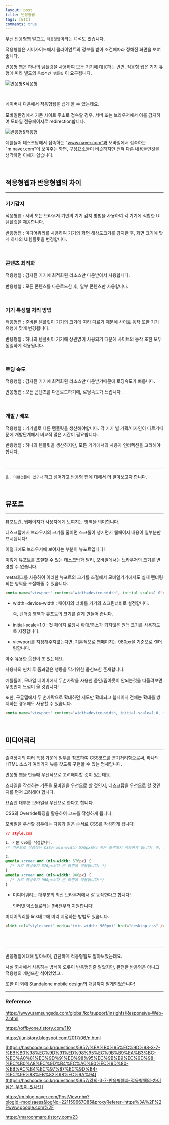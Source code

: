 ```yaml
---
layout: post
title: 반응형웹
tags: [ETC]
comments: true
---
```




우선 반응형웹 말고도, `적응형웹`이라는 녀석도 있습니다.

적응형웹은 서버사이드에서 클라이언트의 정보를 받아 조건에따라 정해진 화면을 보여줍니다.

반응형 웹은 하나의 템플릿을 사용하여 모든 기기에 대응하는 반면, 적응형 웹은 기기 유형에 따라 별도의 `독립적인 템플릿` 이 요구됩니다.

![반응형&적응형](../img/반응형1.png)

<br>

네이버나 다음에서 적응형웹을 쉽게 볼 수 있는데요.

모바일환경에서 기존 사이트 주소로 접속할 경우, 서버 또는 브라우저에서 이를 감지하여 모바일 전용페이지로 redirection합니다.

![반응형&적응형](../img/반응형2.jpg)



예를들어 데스크탑에서 접속하는 "www.naver.com"과 모바일에서 접속하는 "m.naver.com"이 보여주는 화면, 구성요소들이 비슷하지만 전혀 다른 내용들인것을 생각하면 이해가 쉽습니다.

<br>



## 적응형웹과 반응형웹의 차이

---

### 기기감지

적응형웹 : 서버 또는 브라우저 기반의 기기 감지 방법을 사용하여 각 기기에 적합한 UI템플릿을 제공합니다.

반응형웹 : 미디어쿼리를 사용하여 기기의 화면 해상도크기를 감지한 후, 화면 크기에 맞게 하나의 UI템플릿을 변경합니다.

<br>



### 콘텐츠 최적화

적응형웹 : 감지된 기기에 최적화된 리소스만 다운받아서 사용합니다.

반응형웹 : 모든 콘텐츠를 다운로드한 후, 일부 콘텐츠만 사용합니다.

<br>



### 기기 특성별 처리 방법

적응형웹 : 준비된 템플릿이 기기의 크기에 따라 다르기 때문에 사이트 동작 또한 기기 유형에 맞게 변경됩니다.

반응형웹 : 하나의 템플릿이 기기에 상관없이 사용되기 때문에 사이트의 동작 또한 모두 동일하게 적용됩니다.

<br>



### 로딩 속도

적응형웹 : 감지된 기기에 최적화된 리소스만 다운받기때문에 로딩속도가 빠릅니다.

반응형웹 : 모든 콘텐츠를 다운로드하기에, 로딩속도가 느립니다.

<br>



### 개발 / 배포

적응형웹 : 기기별로 다른 템플릿을 생산해야합니다. 각 기기 별 기획/디자인이 다르기때문에 개발단계에서 비교적 많은 시간이 필요합니다.

반응형웹 : 하나의 템플릿을 생산하지만, 모든 기기에서의 사용자 인터렉션을 고려해야합니다. 

<br>

---

`음, 이런것들이 있구나` 하고 넘어가고 반응형 웹에 대해서 더 알아보고자 합니다.

<br>





## 뷰포트

---

뷰포트란, 웹페이지가 사용자에게 보여지는 영역을 의미합니다.

데스크탑에서 브라우저의 크기를 줄이면 스크롤이 생기면서 웹페이지 내용이 일부분만 표시됩니다!

이럴때에도 브라우저에 보여지는 부분이 뷰포트입니다!

이렇게 뷰포트를 조절할 수 있는 데스크탑과 달리, 모바일에서는 브라우저의 크기를 변경할 수 없습니다.

meta태그를 사용하여 이러한 뷰포트의 크기를 조절해서 모바일기기에서도 실제 렌더링되는 영역을 조절해줄 수 있습니다.

```html
<meta name="viewport" content="width=device-width", initial-scale=1.0">
```

- width=device-width : 페이지의 너비를 기기의 스크린너비로 설정합니다.

  즉, 렌더링 영역과 뷰포트의 크기를 같게 만들어 줍니다.

- initial-scale=1.0 : 첫 페이지 로딩시 확대/축소가 되지않은 원래 크기를 사용하도록 지정합니다.

- viewport를 지정해주지않는다면, 기본적으로 웹페이지는 980px을 기준으로 렌더링합니다.



아주 유용한 옵션이 또 있는데요.

사용자의 핀치 투 줌과같은 행동을 막기위한 옵션또한 존재합니다.

예를들어, 모바일 네이버에서 두손가락을 사용한 줌인/줌아웃이 안되는것을 떠올려보면 무엇인지 느낌이 올 것입니다!

또한, 구글맵에서 두 손가락으로 확대하면 지도만 확대되고 웹페이지 전체는 확대를 방지하는 경우에도 사용할 수 있습니다.

```html
<meta name="viewport" content="width=device-width, initial-scale=1.0, minimum-scale=1.0, maximum-scale=1.0, user-scalable=no"> 
```

<br>



## 미디어쿼리

---

출력장치의 여러 특징 가운데 일부를 참조하여 CSS코드를 분기처리함으로써, 하나의 HTML 소스가 여러가지 뷰를 갖도록 구현할 수 있는 명세입니다.

반응형 웹을 만들때 우선적으로 고려해야할 것이 있는데요. 

스타일을 작성하는 기준을 모바일을 우선으로 할 것인지, 데스크탑을 우선으로 할 것인지를 먼저 고려해야 합니다.

요즘엔 대부분 모바일을 우선으로 한다고 합니다.

CSS의 Override특징을 활용하여 코드를 작성하게 됩니다.

모바일을 우선할 경우에는 다음과 같은 순서로 CSS를 작성하게 됩니다!

```CSS
// style.css

1. 기본 CSS를 작성합니다.
/* 기본으로 작성하는 CSS는 min-width 576px보다 작은 화면에서 작동하게 됩니다! 즉, 모바일에서 적용될 css를 먼저 작성하는 것입니다. */

2. 
@media screen and (min-width: 576px) {
  /* 가로 해상도가 576px보다 큰 화면에 적용됩니다. */
}
@media screen and (min-width: 960px) {
  /* 가로 해상도가 960px보다 큰 화면에 적용됩니다!*/
}
```

- 미디어쿼리는 대부분의 최신 브라우저에서 잘 동작한다고 합니다!

  인터넷 익스플로러는 9버전부터 지원합니다!

미디어쿼리를 link태그에 미리 지정하는 방법도 있습니다.

```html
<link rel="stylesheet" media="(min-width: 960px)" href="desktop.css" />
```

<br>

<br>

---

반응형웹에대해 알아보며, 간단하게 적응형웹도 알아보았는데요.

사실 회사에서 사용하는 방식이 오롯이 반응형인줄 알았지만, 완전한 반응형은 아니고 적응형의 개념또한 섞여있었고.. 

또한 이 외에 Standalone mobile design의 개념까지 알게되었습니다!



------



### Reference

https://www.samsungsds.com/global/ko/support/insights/Responsive-Web-2.html

https://offbyone.tistory.com/110

https://junistory.blogspot.com/2017/06/n.html

[https://hashcode.co.kr/questions/5857/%EA%B0%95%EC%9D%98-3-7-%EB%B0%98%EC%9D%91%ED%98%95%EC%9B%B9%EA%B3%BC-%EC%A0%81%EC%9D%91%ED%98%95%EC%9B%B9%EC%9D%98-%EC%B0%A8%EC%9D%B4%EC%A0%90%EC%9D%80-%EB%AC%B4%EC%97%87%EC%9D%B4-%EC%9E%88%EB%82%98%EC%9A%94](https://hashcode.co.kr/questions/5857/강의-3-7-반응형웹과-적응형웹의-차이점은-무엇이-있나요)

https://m.blog.naver.com/PostView.nhn?blogId=moolsaess&logNo=221159667085&proxyReferer=https%3A%2F%2Fwww.google.com%2F

https://maroonmaro.tistory.com/23